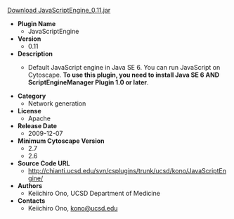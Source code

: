 <a href="JavaScriptEngine_0.11.jar">Download JavaScriptEngine_0.11.jar</a>

* __Plugin Name__
  * JavaScriptEngine
* __Version__
  * 0.11
* __Description__
  * <p>Default JavaScript engine in Java SE 6.  You can run JavaScript on Cytoscape.  <strong>To use this plugin, you need to install Java SE 6 AND ScriptEngineManager Plugin 1.0 or later</strong>.</p>
* __Category__
  * Network generation
* __License__
  * Apache
* __Release Date__
  * 2009-12-07
* __Minimum Cytoscape Version__
  * 2.7
  * 2.6
* __Source Code URL__
  * http://chianti.ucsd.edu/svn/csplugins/trunk/ucsd/kono/JavaScriptEngine/
* __Authors__
  * Keiichiro Ono, UCSD Department of Medicine
* __Contacts__
  * Keiichiro Ono, kono@ucsd.edu
